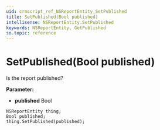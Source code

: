 ```yaml
---
uid: crmscript_ref_NSReportEntity_SetPublished
title: SetPublished(Bool published)
intellisense: NSReportEntity.SetPublished
keywords: NSReportEntity, GetPublished
so.topic: reference
---
```


# SetPublished(Bool published)

Is the report published?

**Parameter:** 
* **published** Bool

```crmscript
NSReportEntity thing;
Bool published;
thing.SetPublished(published);
```

